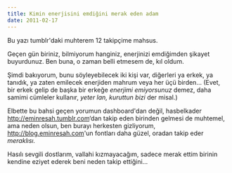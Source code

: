 ```yaml
---
title: Kimin enerjisini emdiğini merak eden adam
date: 2011-02-17
---
```


Bu yazı tumblr'daki muhterem 12 takipçime mahsus.

Geçen gün biriniz, bilmiyorum hanginiz, enerjinizi emdiğimden şikayet
buyurdunuz. Ben buna, o zaman belli etmesem de, kıl oldum.

Şimdi bakıyorum, bunu söyleyebilecek iki kişi var, diğerleri ya erkek,
ya tanıdık, ya zaten emilecek enerjiden mahrum veya her üçü birden…
(Evet, bir erkek gelip de başka bir erkeğe *enerjimi emiyorsunuz* demez,
daha samimi cümleler kullanır, *yeter lan, kuruttun bizi* der misal.)

Elbette bu bahsi geçen yorumun dashboard'dan değil, hasbelkader
<http://eminresah.tumblr.com>‘dan takip eden birinden gelmesi de
muhtemel, ama neden olsun, ben burayı herkesten gizliyorum,
<http://blog.eminresah.com>'un fontları daha güzel, oradan takip eder
*meraklısı.*

Hasılı sevgili dostlarım, vallahi kızmayacağım, sadece merak ettim
birinin kendine eziyet ederek beni neden takip ettiğini…
